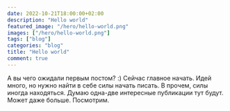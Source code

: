 ```yaml
---
date: 2022-10-21T18:00:00+02:00
description: "Hello world"
featured_image: "/hero/hello-world.png"
images: ["/hero/hello-world.png"]
tags: ["blog"]
categories: "blog"
title: "Hello world"
comment: true
---
```


А вы чего ожидали первым постом? :) Сейчас главное начать. Идей много, но нужно найти в себе силы  начать писать. В прочем, силы иногда находяться. Думаю одна-две интересные публикации тут будут. Может даже больше. Посмотрим.
